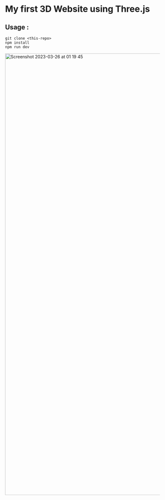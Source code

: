 # My first 3D Website using Three.js
## Usage :
```
git clone <this-repo>
npm install
npm run dev
```
<img width="1440" alt="Screenshot 2023-03-26 at 01 19 45" src="https://user-images.githubusercontent.com/122346708/227735022-a65dfb92-86f2-4dcc-ac8b-f69928bab30d.png">
